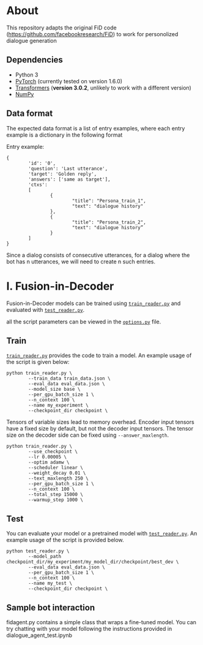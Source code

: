 # About

This repository adapts the original FiD code (<https://github.com/facebookresearch/FiD>) to work for personolized dialogue generation 

## Dependencies

- Python 3
- [PyTorch](http://pytorch.org/) (currently tested on version 1.6.0)
- [Transformers](http://huggingface.co/transformers/) (**version 3.0.2**, unlikely to work with a different version)
- [NumPy](http://www.numpy.org/)


## Data format

The expected data format is a list of entry examples, where each entry example is a dictionary in the following format

Entry example:
```
{ 
        'id': '0', 
        'question': 'Last utterance', 
        'target': 'Golden reply', 
        'answers': ['same as target'], 
        'ctxs': 
        [ 
                { 
                        "title": "Persona_train_1", 
                        "text": "dialogue history" 
                }, 
                { 
                        "title": "Persona_train_2", 
                        "text": "dialogue history”
                }
        ] 
}
```

Since a dialog consists of consecutive utterances, for a dialog where the bot has n utterances, we will need to create n such entries.

# I. Fusion-in-Decoder

Fusion-in-Decoder models can be trained using [`train_reader.py`](train_reader.py) and evaluated with [`test_reader.py`](test_reader.py).

all the script parameters can be viewed in the [`options.py`](src/options.py) file.

## Train

[`train_reader.py`](train_reader.py) provides the code to train a model. An example usage of the script is given below:

```shell
python train_reader.py \
        --train_data train_data.json \
        --eval_data eval_data.json \
        --model_size base \
        --per_gpu_batch_size 1 \
        --n_context 100 \
        --name my_experiment \
        --checkpoint_dir checkpoint \
```

Tensors of variable sizes lead to memory overhead. Encoder input tensors have a fixed size by default, but not the decoder input tensors. The tensor size on the decoder side can be fixed using `--answer_maxlength`.

```shell
python train_reader.py \
        --use_checkpoint \
        --lr 0.00005 \
        --optim adamw \
        --scheduler linear \
        --weight_decay 0.01 \
        --text_maxlength 250 \
        --per_gpu_batch_size 1 \
        --n_context 100 \
        --total_step 15000 \
        --warmup_step 1000 \
```

## Test

You can evaluate your model or a pretrained model with [`test_reader.py`](test_reader.py). An example usage of the script is provided below.

```shell
python test_reader.py \
        --model_path checkpoint_dir/my_experiment/my_model_dir/checkpoint/best_dev \
        --eval_data eval_data.json \
        --per_gpu_batch_size 1 \
        --n_context 100 \
        --name my_test \
        --checkpoint_dir checkpoint \
```

## Sample bot interaction

fidagent.py contains a simple class that wraps a fine-tuned model.
You can try chatting with your model following the instructions provided in dialogue_agent_test.ipynb